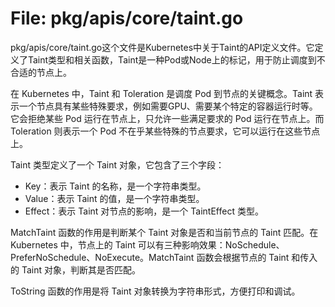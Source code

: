 # File: pkg/apis/core/taint.go

pkg/apis/core/taint.go这个文件是Kubernetes中关于Taint的API定义文件。它定义了Taint类型和相关函数，Taint是一种Pod或Node上的标记，用于防止调度到不合适的节点上。

在 Kubernetes 中，Taint 和 Toleration 是调度 Pod 到节点的关键概念。Taint 表示一个节点具有某些特殊要求，例如需要GPU、需要某个特定的容器运行时等。它会拒绝某些 Pod 运行在节点上，只允许一些满足要求的 Pod 运行在节点上。而 Toleration 则表示一个 Pod 不在乎某些特殊的节点要求，它可以运行在这些节点上。

Taint 类型定义了一个 Taint 对象，它包含了三个字段：

- Key：表示 Taint 的名称，是一个字符串类型。
- Value：表示 Taint 的值，是一个字符串类型。
- Effect：表示 Taint 对节点的影响，是一个 TaintEffect 类型。

MatchTaint 函数的作用是判断某个 Taint 对象是否和当前节点的 Taint 匹配。在 Kubernetes 中，节点上的 Taint 可以有三种影响效果：NoSchedule、PreferNoSchedule、NoExecute。MatchTaint 函数会根据节点的 Taint 和传入的 Taint 对象，判断其是否匹配。

ToString 函数的作用是将 Taint 对象转换为字符串形式，方便打印和调试。

